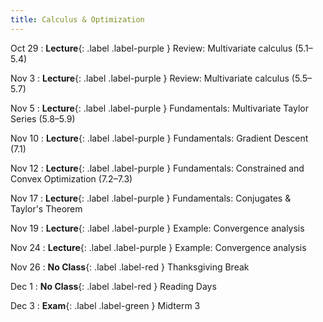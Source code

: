 ```yaml
---
title: Calculus & Optimization
---
```


Oct 29
: **Lecture**{: .label .label-purple } Review: Multivariate calculus (5.1–5.4)

Nov 3
: **Lecture**{: .label .label-purple } Review: Multivariate calculus (5.5–5.7)

Nov 5
: **Lecture**{: .label .label-purple } Fundamentals: Multivariate Taylor Series (5.8–5.9)

Nov 10
: **Lecture**{: .label .label-purple } Fundamentals: Gradient Descent (7.1)

Nov 12
: **Lecture**{: .label .label-purple } Fundamentals: Constrained and Convex Optimization (7.2–7.3)

Nov 17
: **Lecture**{: .label .label-purple } Fundamentals: Conjugates & Taylor's Theorem

Nov 19
: **Lecture**{: .label .label-purple } Example: Convergence analysis

Nov 24
: **Lecture**{: .label .label-purple } Example: Convergence analysis

Nov 26
: **No Class**{: .label .label-red } Thanksgiving Break

Dec 1
: **No Class**{: .label .label-red } Reading Days

Dec 3
: **Exam**{: .label .label-green } Midterm 3




